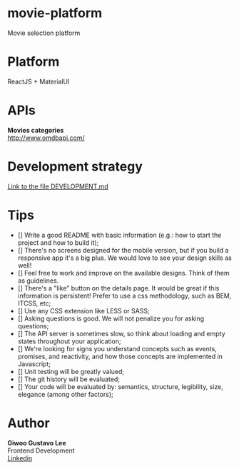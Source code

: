 # movie-platform

Movie selection platform

# Platform

ReactJS + MaterialUI

# APIs

**Movies categories**  
http://www.omdbapi.com/

# Development strategy

[Link to the file DEVELOPMENT.md](./docs/DEVELOPMENT.md)

# Tips

- [] Write a good README with basic information (e.g.: how to start the project and how to build it);
- [] There's no screens designed for the mobile version, but if you build a responsive app it's a big plus. We would love to see your design skills as well!
- [] Feel free to work and improve on the available designs. Think of them as guidelines.
- [] There's a "like" button on the details page. It would be great if this information is persistent!
  Prefer to use a css methodology, such as BEM, ITCSS, etc;
- [] Use any CSS extension like LESS or SASS;
- [] Asking questions is good. We will not penalize you for asking questions;
- [] The API server is sometimes slow, so think about loading and empty states throughout your application;
- [] We're looking for signs you understand concepts such as events, promises, and reactivity, and how those concepts are implemented in Javascript;
- [] Unit testing will be greatly valued;
- [] The git history will be evaluated;
- [] Your code will be evaluated by: semantics, structure, legibility, size, elegance (among other factors);

# Author

**Giwoo Gustavo Lee**  
Frontend Development  
[Linkedin](https://linkedin.com/in/leegiwoo)
